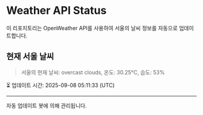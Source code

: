 
# Weather API Status

이 리포지토리는 OpenWeather API를 사용하여 서울의 날씨 정보를 자동으로 업데이트합니다.

## 현재 서울 날씨
> 서울의 현재 날씨: overcast clouds, 온도: 30.25°C, 습도: 53%

⏳ 업데이트 시간: 2025-09-08 05:11:33 (UTC)

---
자동 업데이트 봇에 의해 관리됩니다.
